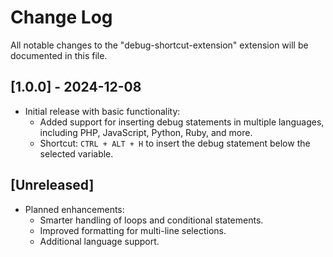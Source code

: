 # Change Log

All notable changes to the "debug-shortcut-extension" extension will be documented in this file.

## [1.0.0] - 2024-12-08
- Initial release with basic functionality:
  - Added support for inserting debug statements in multiple languages, including PHP, JavaScript, Python, Ruby, and more.
  - Shortcut: `CTRL + ALT + H` to insert the debug statement below the selected variable.

## [Unreleased]
- Planned enhancements:
  - Smarter handling of loops and conditional statements.
  - Improved formatting for multi-line selections.
  - Additional language support.
